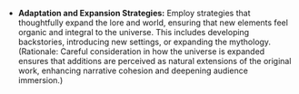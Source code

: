 - **Adaptation and Expansion Strategies:** Employ strategies that thoughtfully expand the lore and world, ensuring that new elements feel organic and integral to the universe. This includes developing backstories, introducing new settings, or expanding the mythology. (Rationale: Careful consideration in how the universe is expanded ensures that additions are perceived as natural extensions of the original work, enhancing narrative cohesion and deepening audience immersion.)